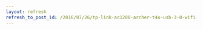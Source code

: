 ```yaml
---
layout: refresh
refresh_to_post_id: /2016/07/26/tp-link-ac1200-archer-t4u-usb-3-0-wifi-dongle-installation-for-ubuntu-16-04-yakkety-yak-debian-based-linux
---
```

